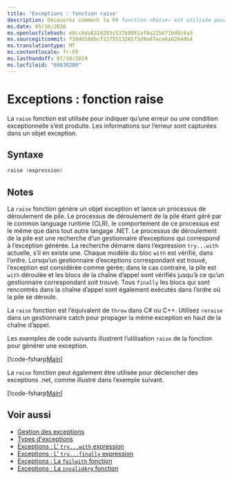 ```yaml
---
title: 'Exceptions : fonction raise'
description: Découvrez comment la F# fonction «Raise» est utilisée pour indiquer qu’une erreur ou une condition exceptionnelle s’est produite.
ms.date: 05/16/2016
ms.openlocfilehash: e0cc8da8310203c537b8081af8a225671bd8c6a3
ms.sourcegitcommit: f20dd18dbcf2275513281f5d9ad7ece6a62644b4
ms.translationtype: MT
ms.contentlocale: fr-FR
ms.lasthandoff: 07/30/2019
ms.locfileid: "68630288"
---
```

# <a name="exceptions-the-raise-function"></a>Exceptions : fonction raise

La `raise` fonction est utilisée pour indiquer qu’une erreur ou une condition exceptionnelle s’est produite. Les informations sur l’erreur sont capturées dans un objet exception.

## <a name="syntax"></a>Syntaxe

```fsharp
raise (expression)
```

## <a name="remarks"></a>Notes

La `raise` fonction génère un objet exception et lance un processus de déroulement de pile. Le processus de déroulement de la pile étant géré par le common language runtime (CLR), le comportement de ce processus est le même que dans tout autre langage .NET. Le processus de déroulement de la pile est une recherche d’un gestionnaire d’exceptions qui correspond à l’exception générée. La recherche démarre dans l’expression `try...with` actuelle, s’il en existe une. Chaque modèle du bloc `with` est vérifié, dans l’ordre. Lorsqu’un gestionnaire d’exceptions correspondant est trouvé, l’exception est considérée comme gérée; dans le cas contraire, la pile est `with` déroulée et les blocs de la chaîne d’appel sont vérifiés jusqu’à ce qu’un gestionnaire correspondant soit trouvé. Tous `finally` les blocs qui sont rencontrés dans la chaîne d’appel sont également exécutés dans l’ordre où la pile se déroule.

La `raise` fonction est l’équivalent de `throw` dans C# ou C++. Utilisez `reraise` dans un gestionnaire catch pour propager la même exception en haut de la chaîne d’appel.

Les exemples de code suivants illustrent l’utilisation `raise` de la fonction pour générer une exception.

[!code-fsharp[Main](~/samples/snippets/fsharp/lang-ref-2/snippet5801.fs)]

La `raise` fonction peut également être utilisée pour déclencher des exceptions .net, comme illustré dans l’exemple suivant.

[!code-fsharp[Main](~/samples/snippets/fsharp/lang-ref-2/snippet5802.fs)]

## <a name="see-also"></a>Voir aussi

- [Gestion des exceptions](index.md)
- [Types d'exceptions](exception-types.md)
- [Exceptions : L' `try...with` expression](the-try-with-expression.md)
- [Exceptions : L' `try...finally` expression](the-try-finally-expression.md)
- [Exceptions : La `failwith` fonction](the-failwith-function.md)
- [Exceptions : La `invalidArg` fonction](the-invalidArg-function.md)
